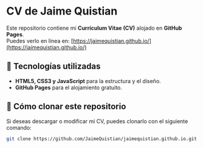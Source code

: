 # CV de Jaime Quistian

Este repositorio contiene mi **Currículum Vitae (CV)** alojado en **GitHub Pages**.  
Puedes verlo en línea en: [https://jaimequistian.github.io/](https://jaimequistian.github.io/)

## 📌 Tecnologías utilizadas
- **HTML5, CSS3 y JavaScript** para la estructura y el diseño.
- **GitHub Pages** para el alojamiento gratuito.

## 🚀 Cómo clonar este repositorio
Si deseas descargar o modificar mi CV, puedes clonarlo con el siguiente comando:

```sh
git clone https://github.com/JaimeQuistian/jaimequistian.github.io.git
